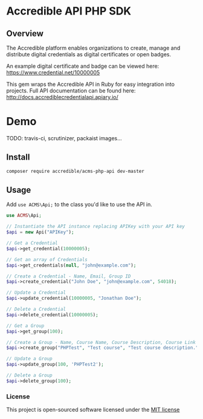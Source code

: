 # Accredible API PHP SDK

## Overview
The Accredible platform enables organizations to create, manage and distribute digital credentials as digital certificates or open badges.

An example digital certificate and badge can be viewed here: https://www.credential.net/10000005

This gem wraps the Accredible API in Ruby for easy integration into projects. Full API documentation can be found here: http://docs.accrediblecredentialapi.apiary.io/

# Demo

TODO: travis-ci, scrutinizer, packaist images...


## Install
```bash
composer require accredible/acms-php-api dev-master
```

## Usage

Add `use ACMS\Api;` to the class you'd like to use the API in.

```php
use ACMS\Api;

// Instantiate the API instance replacing APIKey with your API key
$api = new Api("APIKey");

// Get a Credential
$api->get_credential(10000005);

// Get an array of Credentials 
$api->get_credentials(null, "john@example.com");

// Create a Credential - Name, Email, Group ID
$api->create_credential("John Doe", "john@example.com", 54018);

// Update a Credential
$api->update_credential(10000005, "Jonathan Doe");

// Delete a Credential
$api->delete_credential(10000005);

// Get a Group
$api->get_group(100);

// Create a Group - Name, Course Name, Course Description, Course Link
$api->create_group("PHPTest", "Test course", "Test course description.", "http://www.example.com");

// Update a Group 
$api->update_group(100, 'PHPTest2');

// Delete a Group
$api->delete_group(100);
```

### License

This project is open-sourced software licensed under the [MIT license](http://opensource.org/licenses/MIT)
